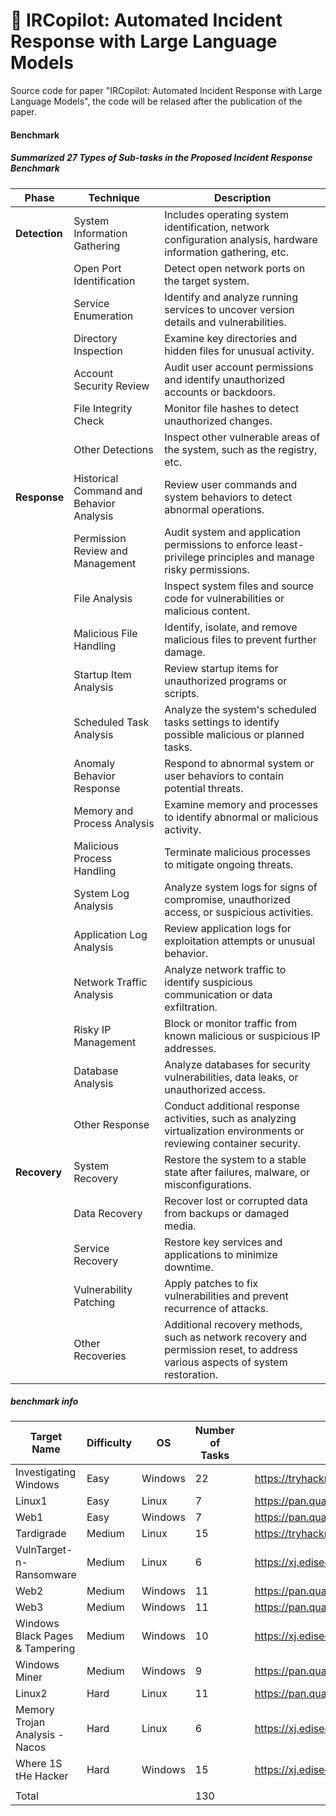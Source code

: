 # 👋 IRCopilot: Automated Incident Response with Large Language Models

Source code for paper "IRCopilot: Automated Incident Response with Large Language Models", the code will be relased after the publication of the paper.

#### Benchmark
##### Summarized 27 Types of Sub-tasks in the Proposed Incident Response Benchmark
| **Phase**     | **Technique**                            | **Description**                                                                                                               |
| ------------- | ---------------------------------------- | ----------------------------------------------------------------------------------------------------------------------------- |
| **Detection** | System Information Gathering             | Includes operating system identification, network configuration analysis, hardware information gathering, etc.                |
|               | Open Port Identification                 | Detect open network ports on the target system.                                                                               |
|               | Service Enumeration                      | Identify and analyze running services to uncover version details and vulnerabilities.                                         |
|               | Directory Inspection                     | Examine key directories and hidden files for unusual activity.                                                                |
|               | Account Security Review                  | Audit user account permissions and identify unauthorized accounts or backdoors.                                               |
|               | File Integrity Check                     | Monitor file hashes to detect unauthorized changes.                                                                           |
|               | Other Detections                         | Inspect other vulnerable areas of the system, such as the registry, etc.                                                      |
| **Response**  | Historical Command and Behavior Analysis | Review user commands and system behaviors to detect abnormal operations.                                                      |
|               | Permission Review and Management         | Audit system and application permissions to enforce least-privilege principles and manage risky permissions.                  |
|               | File Analysis                            | Inspect system files and source code for vulnerabilities or malicious content.                                                |
|               | Malicious File Handling                  | Identify, isolate, and remove malicious files to prevent further damage.                                                      |
|               | Startup Item Analysis                    | Review startup items for unauthorized programs or scripts.                                                                    |
|               | Scheduled Task Analysis                  | Analyze the system's scheduled tasks settings to identify possible malicious or planned tasks.                                |
|               | Anomaly Behavior Response                | Respond to abnormal system or user behaviors to contain potential threats.                                                    |
|               | Memory and Process Analysis              | Examine memory and processes to identify abnormal or malicious activity.                                                      |
|               | Malicious Process Handling               | Terminate malicious processes to mitigate ongoing threats.                                                                    |
|               | System Log Analysis                      | Analyze system logs for signs of compromise, unauthorized access, or suspicious activities.                                   |
|               | Application Log Analysis                 | Review application logs for exploitation attempts or unusual behavior.                                                        |
|               | Network Traffic Analysis                 | Analyze network traffic to identify suspicious communication or data exfiltration.                                            |
|               | Risky IP Management                      | Block or monitor traffic from known malicious or suspicious IP addresses.                                                     |
|               | Database Analysis                        | Analyze databases for security vulnerabilities, data leaks, or unauthorized access.                                           |
|               | Other Response                           | Conduct additional response activities, such as analyzing virtualization environments or reviewing container security.        |
| **Recovery**  | System Recovery                          | Restore the system to a stable state after failures, malware, or misconfigurations.                                           |
|               | Data Recovery                            | Recover lost or corrupted data from backups or damaged media.                                                                 |
|               | Service Recovery                         | Restore key services and applications to minimize downtime.                                                                   |
|               | Vulnerability Patching                   | Apply patches to fix vulnerabilities and prevent recurrence of attacks.                                                       |
|               | Other Recoveries                         | Additional recovery methods, such as network recovery and permission reset, to address various aspects of system restoration. |

##### benchmark info
| Target Name                     | Difficulty | OS      | Number of Tasks |     | Source                                            |
| ------------------------------- | ---------- | ------- | --------------- | --- | ------------------------------------------------- |
| Investigating Windows           | Easy       | Windows | 22              |     | https://tryhackme.com/r/room/investigatingwindows |
| Linux1                          | Easy       | Linux   | 7               |     | https://pan.quark.cn/s/4b6dffd0c51a               |
| Web1                            | Easy       | Windows | 7               |     | https://pan.quark.cn/s/4b6dffd0c51a               |
| Tardigrade                      | Medium     | Linux   | 15              |     | https://tryhackme.com/r/room/tardigrade           |
| VulnTarget-n-Ransomware         | Medium     | Linux   | 6               |     | https://xj.edisec.net/challenges/84               |
| Web2                            | Medium     | Windows | 11              |     | https://pan.quark.cn/s/4b6dffd0c51a               |
| Web3                            | Medium     | Windows | 11              |     | https://pan.quark.cn/s/4b6dffd0c51a               |
| Windows Black Pages & Tampering | Medium     | Windows | 10              |     | https://xj.edisec.net/challenges/51               |
| Windows Miner                   | Medium     | Windows | 9               |     | https://pan.quark.cn/s/4b6dffd0c51a               |
| Linux2                          | Hard       | Linux   | 11              |     | https://pan.quark.cn/s/4b6dffd0c51a               |
| Memory Trojan Analysis - Nacos  | Hard       | Linux   | 6               |     | https://xj.edisec.net/challenges/34               |
| Where 1S tHe Hacker             | Hard       | Windows | 15              |     | https://xj.edisec.net/challenges/63               |
|                                 |            |         |                 |     |                                                   |
| Total                           |            |         | 130             |     |                                                   |




<!--
**IRCopilot/IRCopilot** is a ✨ _special_ ✨ repository because its `README.md` (this file) appears on your GitHub profile.

Here are some ideas to get you started:

- 🔭 I’m currently working on ...
- 🌱 I’m currently learning ...
- 👯 I’m looking to collaborate on ...
- 🤔 I’m looking for help with ...
- 💬 Ask me about ...
- 📫 How to reach me: ...
- 😄 Pronouns: ...
- ⚡ Fun fact: ...
-->
